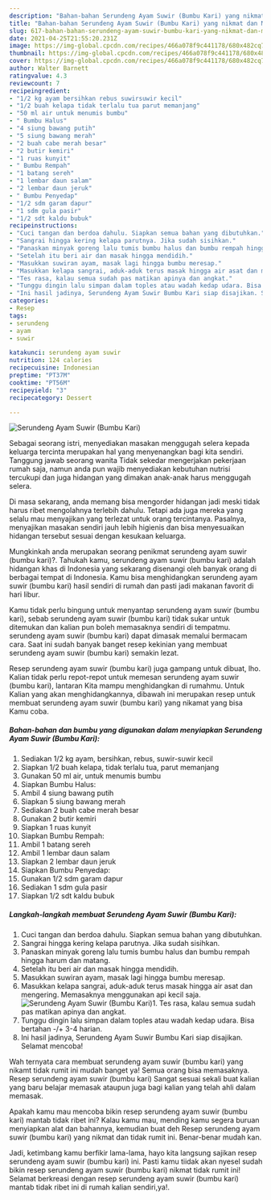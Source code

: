 ```yaml
---
description: "Bahan-bahan Serundeng Ayam Suwir (Bumbu Kari) yang nikmat dan Mudah Dibuat"
title: "Bahan-bahan Serundeng Ayam Suwir (Bumbu Kari) yang nikmat dan Mudah Dibuat"
slug: 617-bahan-bahan-serundeng-ayam-suwir-bumbu-kari-yang-nikmat-dan-mudah-dibuat
date: 2021-04-25T21:55:20.231Z
image: https://img-global.cpcdn.com/recipes/466a078f9c441178/680x482cq70/serundeng-ayam-suwir-bumbu-kari-foto-resep-utama.jpg
thumbnail: https://img-global.cpcdn.com/recipes/466a078f9c441178/680x482cq70/serundeng-ayam-suwir-bumbu-kari-foto-resep-utama.jpg
cover: https://img-global.cpcdn.com/recipes/466a078f9c441178/680x482cq70/serundeng-ayam-suwir-bumbu-kari-foto-resep-utama.jpg
author: Walter Barnett
ratingvalue: 4.3
reviewcount: 7
recipeingredient:
- "1/2 kg ayam bersihkan rebus suwirsuwir kecil"
- "1/2 buah kelapa tidak terlalu tua parut memanjang"
- "50 ml air untuk menumis bumbu"
- " Bumbu Halus"
- "4 siung bawang putih"
- "5 siung bawang merah"
- "2 buah cabe merah besar"
- "2 butir kemiri"
- "1 ruas kunyit"
- " Bumbu Rempah"
- "1 batang sereh"
- "1 lembar daun salam"
- "2 lembar daun jeruk"
- " Bumbu Penyedap"
- "1/2 sdm garam dapur"
- "1 sdm gula pasir"
- "1/2 sdt kaldu bubuk"
recipeinstructions:
- "Cuci tangan dan berdoa dahulu. Siapkan semua bahan yang dibutuhkan."
- "Sangrai hingga kering kelapa parutnya. Jika sudah sisihkan."
- "Panaskan minyak goreng lalu tumis bumbu halus dan bumbu rempah hingga harum dan matang."
- "Setelah itu beri air dan masak hingga mendidih."
- "Masukkan suwiran ayam, masak lagi hingga bumbu meresap."
- "Masukkan kelapa sangrai, aduk-aduk terus masak hingga air asat dan mengering. Memasaknya menggunakan api kecil saja."
- "Tes rasa, kalau semua sudah pas matikan apinya dan angkat."
- "Tunggu dingin lalu simpan dalam toples atau wadah kedap udara. Bisa bertahan -/+ 3-4 harian."
- "Ini hasil jadinya, Serundeng Ayam Suwir Bumbu Kari siap disajikan. Selamat mencoba!"
categories:
- Resep
tags:
- serundeng
- ayam
- suwir

katakunci: serundeng ayam suwir 
nutrition: 124 calories
recipecuisine: Indonesian
preptime: "PT37M"
cooktime: "PT56M"
recipeyield: "3"
recipecategory: Dessert

---
```



![Serundeng Ayam Suwir (Bumbu Kari)](https://img-global.cpcdn.com/recipes/466a078f9c441178/680x482cq70/serundeng-ayam-suwir-bumbu-kari-foto-resep-utama.jpg)

Sebagai seorang istri, menyediakan masakan menggugah selera kepada keluarga tercinta merupakan hal yang menyenangkan bagi kita sendiri. Tanggung jawab seorang  wanita Tidak sekedar mengerjakan pekerjaan rumah saja, namun anda pun wajib menyediakan kebutuhan nutrisi tercukupi dan juga hidangan yang dimakan anak-anak harus menggugah selera.

Di masa  sekarang, anda memang bisa mengorder hidangan jadi meski tidak harus ribet mengolahnya terlebih dahulu. Tetapi ada juga mereka yang selalu mau menyajikan yang terlezat untuk orang tercintanya. Pasalnya, menyajikan masakan sendiri jauh lebih higienis dan bisa menyesuaikan hidangan tersebut sesuai dengan kesukaan keluarga. 



Mungkinkah anda merupakan seorang penikmat serundeng ayam suwir (bumbu kari)?. Tahukah kamu, serundeng ayam suwir (bumbu kari) adalah hidangan khas di Indonesia yang sekarang disenangi oleh banyak orang di berbagai tempat di Indonesia. Kamu bisa menghidangkan serundeng ayam suwir (bumbu kari) hasil sendiri di rumah dan pasti jadi makanan favorit di hari libur.

Kamu tidak perlu bingung untuk menyantap serundeng ayam suwir (bumbu kari), sebab serundeng ayam suwir (bumbu kari) tidak sukar untuk ditemukan dan kalian pun boleh memasaknya sendiri di tempatmu. serundeng ayam suwir (bumbu kari) dapat dimasak memalui bermacam cara. Saat ini sudah banyak banget resep kekinian yang membuat serundeng ayam suwir (bumbu kari) semakin lezat.

Resep serundeng ayam suwir (bumbu kari) juga gampang untuk dibuat, lho. Kalian tidak perlu repot-repot untuk memesan serundeng ayam suwir (bumbu kari), lantaran Kita mampu menghidangkan di rumahmu. Untuk Kalian yang akan menghidangkannya, dibawah ini merupakan resep untuk membuat serundeng ayam suwir (bumbu kari) yang nikamat yang bisa Kamu coba.

<!--inarticleads1-->

##### Bahan-bahan dan bumbu yang digunakan dalam menyiapkan Serundeng Ayam Suwir (Bumbu Kari):

1. Sediakan 1/2 kg ayam, bersihkan, rebus, suwir-suwir kecil
1. Siapkan 1/2 buah kelapa, tidak terlalu tua, parut memanjang
1. Gunakan 50 ml air, untuk menumis bumbu
1. Siapkan  Bumbu Halus:
1. Ambil 4 siung bawang putih
1. Siapkan 5 siung bawang merah
1. Sediakan 2 buah cabe merah besar
1. Gunakan 2 butir kemiri
1. Siapkan 1 ruas kunyit
1. Siapkan  Bumbu Rempah:
1. Ambil 1 batang sereh
1. Ambil 1 lembar daun salam
1. Siapkan 2 lembar daun jeruk
1. Siapkan  Bumbu Penyedap:
1. Gunakan 1/2 sdm garam dapur
1. Sediakan 1 sdm gula pasir
1. Siapkan 1/2 sdt kaldu bubuk




<!--inarticleads2-->

##### Langkah-langkah membuat Serundeng Ayam Suwir (Bumbu Kari):

1. Cuci tangan dan berdoa dahulu. Siapkan semua bahan yang dibutuhkan.
1. Sangrai hingga kering kelapa parutnya. Jika sudah sisihkan.
1. Panaskan minyak goreng lalu tumis bumbu halus dan bumbu rempah hingga harum dan matang.
1. Setelah itu beri air dan masak hingga mendidih.
1. Masukkan suwiran ayam, masak lagi hingga bumbu meresap.
1. Masukkan kelapa sangrai, aduk-aduk terus masak hingga air asat dan mengering. Memasaknya menggunakan api kecil saja.
<img src="//assets-global.cpcdn.com/assets/icons/button_play-2c75c40dde080a61004c1f40b05d8f140eaff45d7e9e6481dc71c63d2e7c4909.png" alt="Serundeng Ayam Suwir (Bumbu Kari)">1. Tes rasa, kalau semua sudah pas matikan apinya dan angkat.
1. Tunggu dingin lalu simpan dalam toples atau wadah kedap udara. Bisa bertahan -/+ 3-4 harian.
1. Ini hasil jadinya, Serundeng Ayam Suwir Bumbu Kari siap disajikan. Selamat mencoba!




Wah ternyata cara membuat serundeng ayam suwir (bumbu kari) yang nikamt tidak rumit ini mudah banget ya! Semua orang bisa memasaknya. Resep serundeng ayam suwir (bumbu kari) Sangat sesuai sekali buat kalian yang baru belajar memasak ataupun juga bagi kalian yang telah ahli dalam memasak.

Apakah kamu mau mencoba bikin resep serundeng ayam suwir (bumbu kari) mantab tidak ribet ini? Kalau kamu mau, mending kamu segera buruan menyiapkan alat dan bahannya, kemudian buat deh Resep serundeng ayam suwir (bumbu kari) yang nikmat dan tidak rumit ini. Benar-benar mudah kan. 

Jadi, ketimbang kamu berfikir lama-lama, hayo kita langsung sajikan resep serundeng ayam suwir (bumbu kari) ini. Pasti kamu tiidak akan nyesel sudah bikin resep serundeng ayam suwir (bumbu kari) nikmat tidak rumit ini! Selamat berkreasi dengan resep serundeng ayam suwir (bumbu kari) mantab tidak ribet ini di rumah kalian sendiri,ya!.

